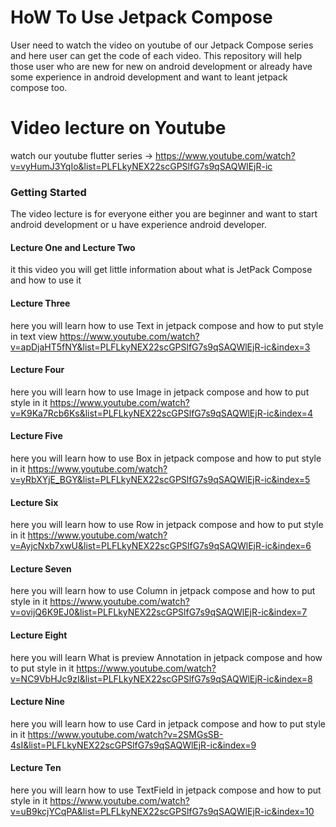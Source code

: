# HoW To Use Jetpack Compose

User need to watch the video on youtube of our Jetpack Compose series and here user can get  the code of each video.
This repository will help those user who are new for new on android development or already have some experience in android development and want to leant jetpack compose too.

# Video lecture on Youtube
watch our youtube flutter series -> https://www.youtube.com/watch?v=vyHumJ3YqIo&list=PLFLkyNEX22scGPSlfG7s9qSAQWlEjR-ic

### Getting Started
The video lecture is for everyone either you are beginner and want to start android development or u have experience android developer. 

#### Lecture One and Lecture Two
it this video you will get little information about what is JetPack Compose and how to use it

#### Lecture Three
here you will learn how to use Text in jetpack compose and how to put style in text view 
https://www.youtube.com/watch?v=apDjaHT5fNY&list=PLFLkyNEX22scGPSlfG7s9qSAQWlEjR-ic&index=3

#### Lecture Four
here you will learn how to use Image in jetpack compose and how to put style in it
https://www.youtube.com/watch?v=K9Ka7Rcb6Ks&list=PLFLkyNEX22scGPSlfG7s9qSAQWlEjR-ic&index=4

#### Lecture Five
here you will learn how to use Box in jetpack compose and how to put style in it
https://www.youtube.com/watch?v=yRbXYjE_BGY&list=PLFLkyNEX22scGPSlfG7s9qSAQWlEjR-ic&index=5

#### Lecture Six
here you will learn how to use Row in jetpack compose and how to put style in it
https://www.youtube.com/watch?v=AyjcNxb7xwU&list=PLFLkyNEX22scGPSlfG7s9qSAQWlEjR-ic&index=6

#### Lecture Seven
here you will learn how to use Column in jetpack compose and how to put style in it
https://www.youtube.com/watch?v=ovijQ6K9EJ0&list=PLFLkyNEX22scGPSlfG7s9qSAQWlEjR-ic&index=7

#### Lecture Eight
here you will learn What is preview Annotation in jetpack compose and how to put style in it
https://www.youtube.com/watch?v=NC9VbHJc9zI&list=PLFLkyNEX22scGPSlfG7s9qSAQWlEjR-ic&index=8

#### Lecture Nine
here you will learn how to use Card in jetpack compose and how to put style in it
https://www.youtube.com/watch?v=2SMGsSB-4sI&list=PLFLkyNEX22scGPSlfG7s9qSAQWlEjR-ic&index=9

#### Lecture Ten
here you will learn how to use TextField in jetpack compose and how to put style in it
https://www.youtube.com/watch?v=uB9kcjYCqPA&list=PLFLkyNEX22scGPSlfG7s9qSAQWlEjR-ic&index=10
